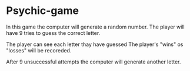 # Psychic-game

In this game the computer will generate a random number.
The player will have 9 tries to guess the correct letter.

The player can see each letter thay have guessed
The player's "wins" os "losses" will be recoreded.

After 9 unsuccessful attempts the computer will generate another letter.

